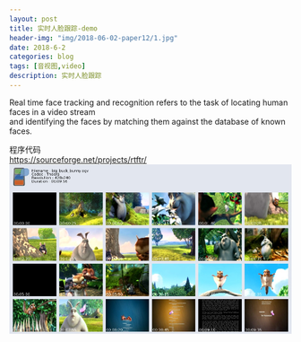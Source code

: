 ```yaml
---
layout: post
title: 实时人脸跟踪-demo
header-img: "img/2018-06-02-paper12/1.jpg"
date: 2018-6-2
categories: blog
tags: [音视图,video]
description: 实时人脸跟踪
---
```


Real time face tracking and recognition refers to the task of locating human faces in a video stream <br>
and identifying the faces by matching them against the database of known faces.<br>

程序代码<br>
https://sourceforge.net/projects/rtftr/<br>
![](/img/2018-05-31-paper10/3.jpg)<br>
